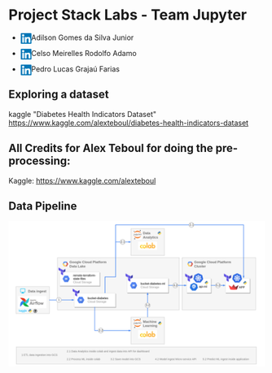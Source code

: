 # Project Stack Labs - Team Jupyter

* Adilson Gomes da Silva Junior<a href="https://www.linkedin.com/in/adilson-silva-junior"><img align="left" src="https://github.com/AdilsonSilvaJr/jupyterstack/blob/94e1e071b4f341a4c5cc59ae51854577ec8ad74b/images/linkedin.svg" alt="icon | LinkedIn" width="21px"/></a>

* Celso Meirelles Rodolfo Adamo<a href="https://www.linkedin.com/in/celso-adamo-48773356"><img align="left" src="https://github.com/AdilsonSilvaJr/jupyterstack/blob/94e1e071b4f341a4c5cc59ae51854577ec8ad74b/images/linkedin.svg" alt="icon | LinkedIn" width="21px"/></a>

* Pedro Lucas Grajaú Farias<a href="https://www.linkedin.com/in/p217"><img align="left" src="https://github.com/AdilsonSilvaJr/jupyterstack/blob/94e1e071b4f341a4c5cc59ae51854577ec8ad74b/images/linkedin.svg" alt="icon | LinkedIn" width="21px"/></a>

## Exploring a dataset
kaggle "Diabetes Health Indicators Dataset"
https://www.kaggle.com/alexteboul/diabetes-health-indicators-dataset

## All Credits for Alex Teboul for doing the pre-processing:
Kaggle: https://www.kaggle.com/alexteboul

## Data Pipeline

![Data pipeline](/images/pipeline.png)
